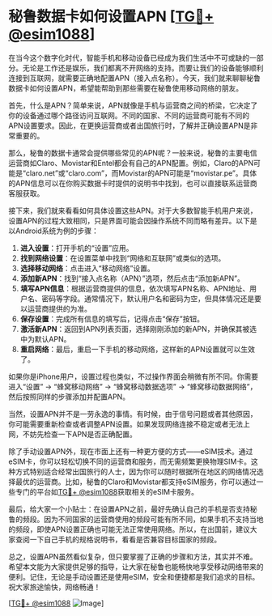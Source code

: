 # 秘鲁数据卡如何设置APN [[TG💪+ @esim1088](https://t.me/s/esim1088)]

在当今这个数字化时代，智能手机和移动设备已经成为我们生活中不可或缺的一部分。无论是工作还是娱乐，我们都离不开网络的支持。而要让我们的设备能够顺利连接到互联网，就需要正确地配置APN（接入点名称）。今天，我们就来聊聊秘鲁数据卡如何设置APN，希望能帮助到那些需要在秘鲁使用移动网络的朋友。

首先，什么是APN？简单来说，APN就像是手机与运营商之间的桥梁，它决定了你的设备通过哪个路径访问互联网。不同的国家、不同的运营商可能有不同的APN设置要求。因此，在更换运营商或者出国旅行时，了解并正确设置APN是非常重要的。

那么，秘鲁的数据卡通常会提供哪些常见的APN呢？一般来说，秘鲁的主要电信运营商如Claro、Movistar和Entel都会有自己的APN配置。例如，Claro的APN可能是“claro.net”或“claro.com”，而Movistar的APN可能是“movistar.pe”。具体的APN信息可以在你购买数据卡时提供的说明书中找到，也可以直接联系运营商客服获取。

接下来，我们就来看看如何具体设置这些APN。对于大多数智能手机用户来说，设置APN的过程大致相同，只是界面可能会因操作系统不同而略有差异。以下是以Android系统为例的步骤：

1. **进入设置**：打开手机的“设置”应用。
2. **找到网络设置**：在设置菜单中找到“网络和互联网”或类似的选项。
3. **选择移动网络**：点击进入“移动网络”设置。
4. **添加新APN**：找到“接入点名称（APN）”选项，然后点击“添加新APN”。
5. **填写APN信息**：根据运营商提供的信息，依次填写APN名称、APN地址、用户名、密码等字段。通常情况下，默认用户名和密码为空，但具体情况还是要以运营商提供的为准。
6. **保存设置**：完成所有信息的填写后，记得点击“保存”按钮。
7. **激活新APN**：返回到APN列表页面，选择刚刚添加的新APN，并确保其被选中为默认APN。
8. **重启网络**：最后，重启一下手机的移动网络，这样新的APN设置就可以生效了。

如果你是iPhone用户，设置过程也类似，不过操作界面会稍微有所不同。你需要进入“设置” -> “蜂窝移动网络” -> “蜂窝移动数据选项” -> “蜂窝移动数据网络”，然后按照同样的步骤添加并配置APN。

当然，设置APN并不是一劳永逸的事情。有时候，由于信号问题或者其他原因，你可能需要重新检查或者调整APN设置。如果发现网络连接不稳定或者无法上网，不妨先检查一下APN是否正确配置。

除了手动设置APN外，现在市面上还有一种更方便的方式——eSIM技术。通过eSIM卡，你可以轻松切换不同的运营商和服务，而无需频繁更换物理SIM卡。这种方式特别适合经常出国旅行的人士，因为你可以随时根据所在地区的网络情况选择最优的运营商。比如，秘鲁的Claro和Movistar都支持eSIM服务，你可以通过一些专门的平台如[TG💪+ @esim1088](https://t.me/s/esim1088)获取相关的eSIM卡服务。

最后，给大家一个小贴士：在设置APN之前，最好先确认自己的手机是否支持秘鲁的频段。因为不同国家的运营商使用的频段可能有所不同，如果手机不支持当地的频段，即使APN设置正确也可能无法正常使用网络。所以，在出国前，建议大家查阅一下自己手机的规格说明书，看看是否兼容目标国家的频段。

总之，设置APN虽然看似复杂，但只要掌握了正确的步骤和方法，其实并不难。希望本文能为大家提供足够的指导，让大家在秘鲁也能畅快地享受移动网络带来的便利。记住，无论是手动设置还是使用eSIM，安全和便捷都是我们追求的目标。祝大家旅途愉快，网络畅通！

[[TG💪+ @esim1088](https://t.me/s/esim1088) ![Image](https://i.postimg.cc/4NQfJmqS/Snipaste-2025-05-13-00-14-12.png)]